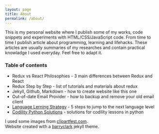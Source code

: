```yaml
---
layout: page
title: About
permalink: /about/
---
```


This is my personal website where I publish some of my works, code snippets and experiments with HTML/CSS/JavaScript code. From time to time I publish article about programming, learning and lifehacks. These articles are usually summaries of my researches and contain practical knowladge I used everyday. Feel free to adapt it.

### Table of contents 

- Redux vs React Philosophies - 3 main differences between Redux and React
- Redux Step by Step - list of tutorials and materials about redux
- Jekyll, Github, Markdown - how to create website like this one
- Out-of-date Email Provider - how to backup and remove your old email client
- <a href="{{ site.url }}/language-learning-strategy/">Language Lerning Strategy</a> - 5 steps to jump to the next language level
- <a href="{{ site.url }}/codility-python-solutions/">Codility Python Solutions</a> - solutions for codility lessons in python

I used some images from <a href="https://clipartfest.com/">clipartfest.com</a>.   
Website created with a <a href="https://github.com/barryclark/jekyll-now">barryclark</a> jekyll theme.
